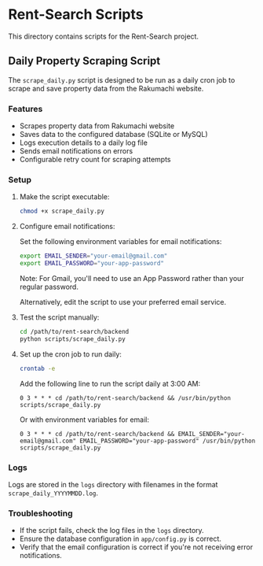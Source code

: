 # Rent-Search Scripts

This directory contains scripts for the Rent-Search project.

## Daily Property Scraping Script

The `scrape_daily.py` script is designed to be run as a daily cron job to scrape and save property data from the Rakumachi website.

### Features

- Scrapes property data from Rakumachi website
- Saves data to the configured database (SQLite or MySQL)
- Logs execution details to a daily log file
- Sends email notifications on errors
- Configurable retry count for scraping attempts

### Setup

1. Make the script executable:
   ```bash
   chmod +x scrape_daily.py
   ```

2. Configure email notifications:
   
   Set the following environment variables for email notifications:
   ```bash
   export EMAIL_SENDER="your-email@gmail.com"
   export EMAIL_PASSWORD="your-app-password"
   ```
   
   Note: For Gmail, you'll need to use an App Password rather than your regular password.
   
   Alternatively, edit the script to use your preferred email service.

3. Test the script manually:
   ```bash
   cd /path/to/rent-search/backend
   python scripts/scrape_daily.py
   ```

4. Set up the cron job to run daily:
   ```bash
   crontab -e
   ```
   
   Add the following line to run the script daily at 3:00 AM:
   ```
   0 3 * * * cd /path/to/rent-search/backend && /usr/bin/python scripts/scrape_daily.py
   ```
   
   Or with environment variables for email:
   ```
   0 3 * * * cd /path/to/rent-search/backend && EMAIL_SENDER="your-email@gmail.com" EMAIL_PASSWORD="your-app-password" /usr/bin/python scripts/scrape_daily.py
   ```

### Logs

Logs are stored in the `logs` directory with filenames in the format `scrape_daily_YYYYMMDD.log`.

### Troubleshooting

- If the script fails, check the log files in the `logs` directory.
- Ensure the database configuration in `app/config.py` is correct.
- Verify that the email configuration is correct if you're not receiving error notifications.
